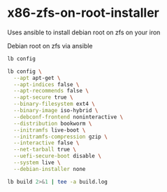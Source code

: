 # x86-zfs-on-root-installer
Uses ansible to install debian root on zfs on your iron

Debian root on zfs via ansible


```bash
lb config 

lb config \
  --apt apt-get \
  --apt-indices false \
  --apt-recommends false \
  --apt-secure true \
  --binary-filesystem ext4 \
  --binary-image iso-hybrid \
  --debconf-frontend noninteractive \
  --distribution bookworm \
  --initramfs live-boot \
  --initramfs-compression gzip \
  --interactive false \
  --net-tarball true \
  --uefi-secure-boot disable \
  --system live \
  --debian-installer none

lb build 2>&1 | tee -a build.log

```
